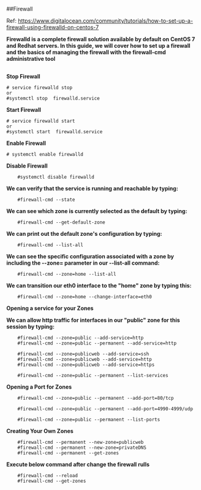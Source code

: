 ##Firewall

Ref:  https://www.digitalocean.com/community/tutorials/how-to-set-up-a-firewall-using-firewalld-on-centos-7

**Firewalld is a complete firewall solution available by default on CentOS 7 and Redhat servers. 
In this guide, we will cover how to set up a firewall and the basics of managing the firewall with the firewall-cmd administrative tool**


##

**Stop Firewall**

    # service firewalld stop
    or
    #systemctl stop  firewalld.service
    
**Start Firewall**

    # service firewalld start
    or
    #systemctl start  firewalld.service
    
**Enable Firewall**
 
    # systemctl enable firewalld
    
**Disable Firewall**
 
        #systemctl disable firewalld
    


**We can verify that the service is running and reachable by typing:**

        #firewall-cmd --state
        
**We can see which zone is currently selected as the default by typing:**

        #firewall-cmd --get-default-zone
        
**We can print out the default zone's configuration by typing:**

        #firewall-cmd --list-all
        
**We can see the specific configuration associated with a zone by including the --zone= parameter in our --list-all command:**

        #firewall-cmd --zone=home --list-all
        
**We can transition our eth0 interface to the "home" zone by typing this:**

        #firewall-cmd --zone=home --change-interface=eth0
        
        
 **Opening a service for your Zones**
 
 
**We can allow http traffic for interfaces in our "public" zone for this session by typing:**
 
        #firewall-cmd --zone=public --add-service=http
        #firewall-cmd --zone=public --permanent --add-service=http
        
        #firewall-cmd --zone=publicweb --add-service=ssh
        #firewall-cmd --zone=publicweb --add-service=http
        #firewall-cmd --zone=publicweb --add-service=https
        
        #firewall-cmd --zone=public --permanent --list-services
        
**Opening a Port for Zones**

        #firewall-cmd --zone=public --permanent --add-port=80/tcp
        
        #firewall-cmd --zone=public --permanent --add-port=4990-4999/udp
        
        #firewall-cmd --zone=public --permanent --list-ports
        

**Creating Your Own Zones**

        #firewall-cmd --permanent --new-zone=publicweb
        #firewall-cmd --permanent --new-zone=privateDNS
        #firewall-cmd --permanent --get-zones
        
        
**Execute below command after change the firewall rulls**

        #firewall-cmd --reload
        #firewall-cmd --get-zones
